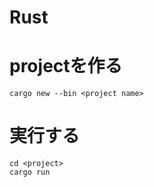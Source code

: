 # Rust


# projectを作る

```
cargo new --bin <project name>
```

# 実行する

```
cd <project>
cargo run
```
